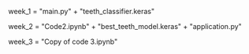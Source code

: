 week_1 = "main.py" + "teeth_classifier.keras"

week_2 = "Code2.ipynb" + "best_teeth_model.keras" + "application.py"

week_3 = "Copy of code 3.ipynb"
